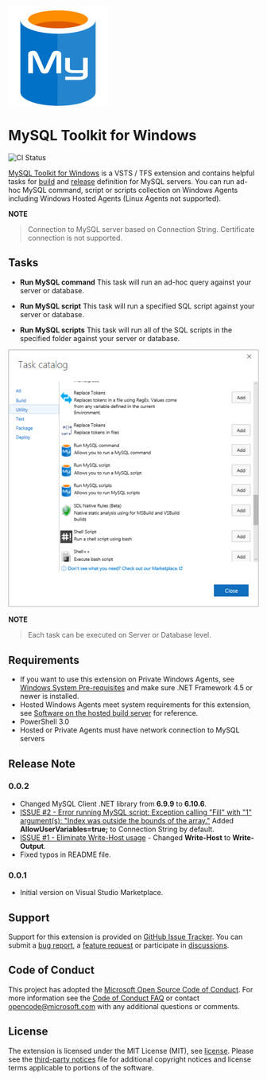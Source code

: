 ﻿![Icon](https://github.com/DariuszPorowski/VSTS-MySQL-Toolkit-Win/raw/master/images/logo.png)

# MySQL Toolkit for Windows
![CI Status](https://daporo.visualstudio.com/_apis/public/build/definitions/167b9dbb-0b5a-4f10-b97e-e6d0624b19d9/41/badge)

[MySQL Toolkit for Windows](https://aka.ms/vstsmysqlwin) is a VSTS / TFS extension and contains helpful tasks for [build](https://www.visualstudio.com/en-us/docs/build/define/create) and [release](https://www.visualstudio.com/en-us/docs/release/author-release-definition/more-release-definition) definition for MySQL servers. You can run ad-hoc MySQL command, script or scripts collection on Windows Agents including Windows Hosted Agents (Linux Agents not supported).

**NOTE**
> Connection to MySQL server based on Connection String. Certificate connection is not supported.

## Tasks
* **Run MySQL command**
This task will run an ad-hoc query against your server or database.

* **Run MySQL script**
This task will run a specified SQL script against your server or database.

* **Run MySQL scripts**
This task will run all of the SQL scripts in the specified folder against your server or database.

![Task Catalog](https://github.com/DariuszPorowski/VSTS-MySQL-Toolkit-Win/raw/master/images/taskcatalog.png)

**NOTE**
> Each task can be executed on Server or Database level.

## Requirements
* If you want to use this extension on Private Windows Agents, see [Windows System Pre-requisites](https://github.com/Microsoft/vsts-agent/blob/master/docs/start/envwin.md) and make sure .NET Framework 4.5 or newer is installed.
* Hosted Windows Agents meet system requirements for this extension, see [Software on the hosted build server](https://www.visualstudio.com/en-us/docs/build/admin/agents/hosted-pool#software-on-the-hosted-build-server) for reference.
* PowerShell 3.0
* Hosted or Private Agents must have network connection to MySQL servers

## Release Note
### 0.0.2
* Changed MySQL Client .NET library from **6.9.9** to **6.10.6**.
* [ISSUE #2 - Error running MySQL script: Exception calling "Fill" with "1" argument(s): "Index was outside the bounds of the array."](https://github.com/DariuszPorowski/VSTS-MySQL-Toolkit-Win/issues/2) Added **AllowUserVariables=true;** to Connection String by default.
* [ISSUE #1 - Eliminate Write-Host usage](https://github.com/DariuszPorowski/VSTS-MySQL-Toolkit-Win/issues/1) - Changed **Write-Host** to **Write-Output**.
* Fixed typos in README file.

### 0.0.1
* Initial version on Visual Studio Marketplace.

## Support
Support for this extension is provided on [GitHub Issue Tracker](https://github.com/DariuszPorowski/VSTS-MySQL-Toolkit-Win/issues). You can submit a [bug report](https://github.com/DariuszPorowski/VSTS-MySQL-Toolkit-Win/issues/new), a [feature request](https://github.com/DariuszPorowski/VSTS-MySQL-Toolkit-Win/issues/new) or participate in [discussions](https://github.com/DariuszPorowski/VSTS-MySQL-Toolkit-Win/issues).

## Code of Conduct
This project has adopted the [Microsoft Open Source Code of Conduct](https://opensource.microsoft.com/codeofconduct/). For more information see the [Code of Conduct FAQ](https://opensource.microsoft.com/codeofconduct/faq/) or contact [opencode@microsoft.com](mailto:opencode@microsoft.com) with any additional questions or comments.

## License
The extension is licensed under the MIT License (MIT), see [license](https://github.com/DariuszPorowski/VSTS-MySQL-Toolkit-Win/blob/master/LICENSE).
Please see the [third-party notices](https://github.com/DariuszPorowski/VSTS-MySQL-Toolkit-Win/blob/master/ThirdPartyNotices.md) file for additional copyright notices and license terms applicable to portions of the software.
